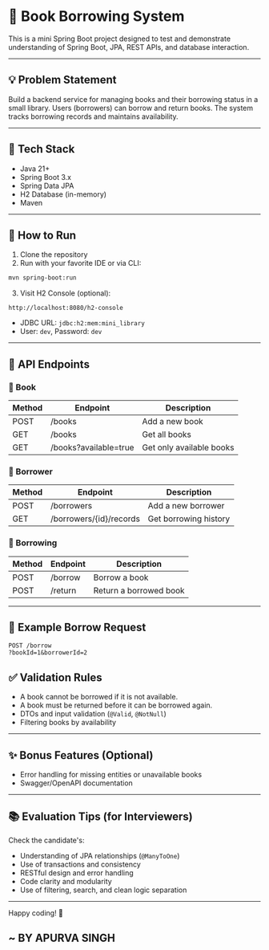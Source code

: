 # 📘 Book Borrowing System

This is a mini Spring Boot project designed to test and demonstrate understanding of Spring Boot, JPA, REST APIs, and database interaction.

---

## 💡 Problem Statement
Build a backend service for managing books and their borrowing status in a small library. Users (borrowers) can borrow and return books. The system tracks borrowing records and maintains availability.

---

## 🧱 Tech Stack
- Java 21+
- Spring Boot 3.x
- Spring Data JPA
- H2 Database (in-memory)
- Maven

---

## 🚀 How to Run

1. Clone the repository
2. Run with your favorite IDE or via CLI:
```bash
mvn spring-boot:run
```
3. Visit H2 Console (optional):
```
http://localhost:8080/h2-console
```
- JDBC URL: `jdbc:h2:mem:mini_library`
- User: `dev`, Password: `dev`

---

## 📡 API Endpoints

### 📘 Book
| Method | Endpoint        | Description           |
|--------|------------------|-----------------------|
| POST   | /books           | Add a new book        |
| GET    | /books           | Get all books         |
| GET    | /books?available=true | Get only available books |

### 👤 Borrower
| Method | Endpoint           | Description              |
|--------|---------------------|--------------------------|
| POST   | /borrowers          | Add a new borrower       |
| GET    | /borrowers/{id}/records | Get borrowing history    |

### 🔁 Borrowing
| Method | Endpoint   | Description         |
|--------|-------------|---------------------|
| POST   | /borrow     | Borrow a book       |
| POST   | /return     | Return a borrowed book |

---

## 🧪 Example Borrow Request
```http
POST /borrow
?bookId=1&borrowerId=2
```

## ✅ Validation Rules
- A book cannot be borrowed if it is not available.
- A book must be returned before it can be borrowed again.
- DTOs and input validation (`@Valid`, `@NotNull`)
- Filtering books by availability
---

## ✨ Bonus Features (Optional)
- Error handling for missing entities or unavailable books
- Swagger/OpenAPI documentation

---

## 📚 Evaluation Tips (for Interviewers)
Check the candidate's:
- Understanding of JPA relationships (`@ManyToOne`)
- Use of transactions and consistency
- RESTful design and error handling
- Code clarity and modularity
- Use of filtering, search, and clean logic separation
---

Happy coding! 🎉

## ~ BY APURVA SINGH
